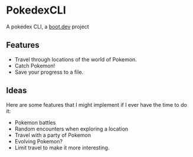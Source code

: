 # PokedexCLI

A pokedex CLI, a [boot.dev](https://www.boot.dev/courses/build-pokedex-cli-golang) project

## Features

- Travel through locations of the world of Pokemon.
- Catch Pokemon!
- Save your progress to a file.

## Ideas

Here are some features that I might implement if I ever have the time to do it:

- Pokemon battles
- Random encounters when exploring a location
- Travel with a party of Pokemon
- Evolving Pokemon?
- Limit travel to make it more interesting.
